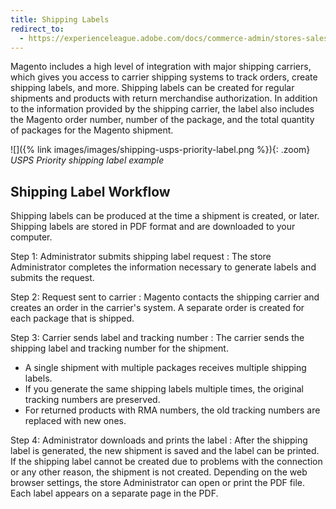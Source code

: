 ```yaml
---
title: Shipping Labels
redirect_to:
  - https://experienceleague.adobe.com/docs/commerce-admin/stores-sales/delivery/shipping-labels/shipping-labels.html
---
```


Magento includes a high level of integration with major shipping carriers, which gives you access to carrier shipping systems to track orders, create shipping labels, and more. Shipping labels can be created for regular shipments and products with return merchandise authorization. In addition to the information provided by the shipping carrier, the label also includes the Magento order number, number of the package, and the total quantity of packages for the Magento shipment.

![]({% link images/images/shipping-usps-priority-label.png %}){: .zoom}
_USPS Priority shipping label example_

## Shipping Label Workflow

Shipping labels can be produced at the time a shipment is created, or later. Shipping labels are stored in PDF format and are downloaded to your computer.

Step 1: Administrator submits shipping label request
: The store Administrator completes the information necessary to generate labels and submits the request.

Step 2: Request sent to carrier
: Magento contacts the shipping carrier and creates an order in the carrier's system. A separate order is created for each package that is shipped.

Step 3:  Carrier sends label and tracking number
: The carrier sends the shipping label and tracking number for the shipment.<br/>
  <!-- markdownlint-disable MD006 MD007 -->
  - A single shipment with multiple packages receives multiple shipping labels.
  - If you generate the same shipping labels multiple times, the original tracking numbers are preserved.
  - For returned products with RMA numbers, the old tracking numbers are replaced with new ones.
  <!-- markdownlint-enable MD006 MD007 -->

Step 4:  Administrator downloads and prints the label
: After the shipping label is generated, the new shipment is saved and the label can be printed. If the shipping label cannot be created due to problems with the connection or any other reason, the shipment is not created. Depending on the web browser settings, the store Administrator can open or print the PDF file. Each label appears on a separate page in the PDF.
